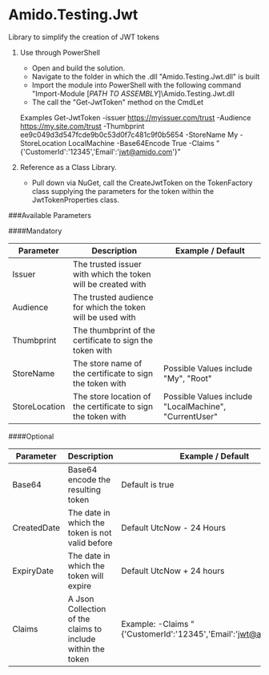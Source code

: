Amido.Testing.Jwt
=================

Library to simplify the creation of JWT tokens

1)  Use through PowerShell

	- Open and build the solution.
	- Navigate to the folder in which the .dll "Amido.Testing.Jwt.dll" is built
	- Import the module into PowerShell with the following command "Import-Module [*PATH TO ASSEMBLY*]\Amido.Testing.Jwt.dll
	- The call the "Get-JwtToken" method on the CmdLet
	
	Examples
	Get-JwtToken -issuer https://myissuer.com/trust -Audience https://my.site.com/trust -Thumbprint ee9c049d3d547fcde9b0c53d0f7c481c9f0b5654 -StoreName My -StoreLocation LocalMachine -Base64Encode True -Claims "{'CustomerId':'12345','Email':'jwt@amido.com'}"
	
2)	Reference as a Class Library.  

	- Pull down via NuGet, call the CreateJwtToken on the TokenFactory class supplying the parameters for the token within the JwtTokenProperties class.

	
	
###Available Parameters

####Mandatory

|Parameter		|	Description														| Example / Default 								   |
|---------------|-------------------------------------------------------------------|------------------------------------------------------|
Issuer			|	The trusted issuer with which the token will be created with    |
Audience		|	The trusted audience for which the token will be used with      |
Thumbprint		|	The thumbprint of the certificate to sign the token with        |
StoreName		|	The store name of the certificate to sign the token with		|	Possible Values include "My", "Root"
StoreLocation	|	The store location of the certificate to sign the token with	|	Possible Values include "LocalMachine", "CurrentUser"


####Optional

|Parameter		|	Description														| Example / Default 								   					|
|---------------|-------------------------------------------------------------------|-----------------------------------------------------------------------|
Base64			|	Base64 encode the resulting token								|	Default is true
CreatedDate		|	The date in which the token is not valid before					|	Default UtcNow - 24 Hours
ExpiryDate		|	The date in which the token will expire							|	Default	UtcNow + 24 hours
Claims			|	A Json Collection of the claims to include within the token		|	Example: -Claims "{'CustomerId':'12345','Email':'jwt@amido.com'}"